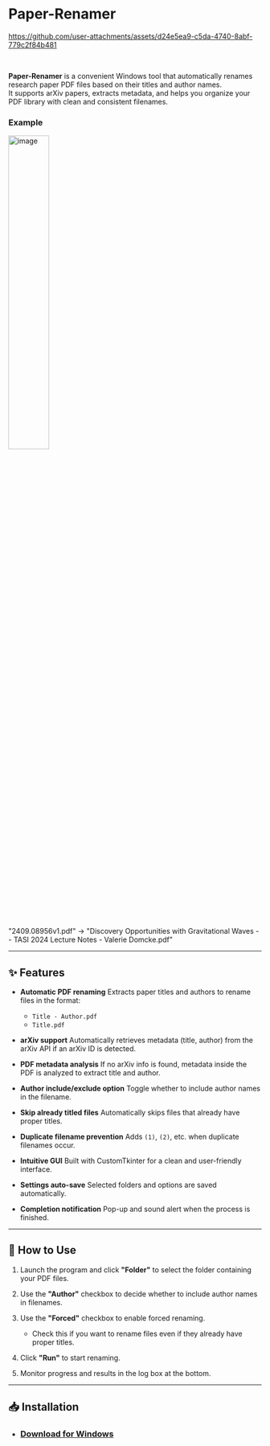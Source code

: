 # Paper-Renamer

https://github.com/user-attachments/assets/d24e5ea9-c5da-4740-8abf-779c2f84b481

<br>

**Paper-Renamer** is a convenient Windows tool that automatically renames research paper PDF files based on their titles and author names.
<br>
It supports arXiv papers, extracts metadata, and helps you organize your PDF library with clean and consistent filenames.


### Example
<img width="40%" alt="image" src="https://github.com/user-attachments/assets/17f2f88c-55e1-4a12-8a3f-54ad37d092e0" />


"2409.08956v1.pdf" -> "Discovery Opportunities with Gravitational Waves -- TASI 2024 Lecture Notes - Valerie Domcke.pdf"


---

## ✨ Features

* **Automatic PDF renaming**
  Extracts paper titles and authors to rename files in the format:

  * `Title - Author.pdf`
  * `Title.pdf`

* **arXiv support**
  Automatically retrieves metadata (title, author) from the arXiv API if an arXiv ID is detected.

* **PDF metadata analysis**
  If no arXiv info is found, metadata inside the PDF is analyzed to extract title and author.

* **Author include/exclude option**
  Toggle whether to include author names in the filename.

* **Skip already titled files**
  Automatically skips files that already have proper titles.

* **Duplicate filename prevention**
  Adds `(1)`, `(2)`, etc. when duplicate filenames occur.

* **Intuitive GUI**
  Built with CustomTkinter for a clean and user-friendly interface.

* **Settings auto-save**
  Selected folders and options are saved automatically.

* **Completion notification**
  Pop-up and sound alert when the process is finished.

---

## 🚀 How to Use

1. Launch the program and click **"Folder"** to select the folder containing your PDF files.
2. Use the **"Author"** checkbox to decide whether to include author names in filenames.
3. Use the **"Forced"** checkbox to enable forced renaming.

   * Check this if you want to rename files even if they already have proper titles.
4. Click **"Run"** to start renaming.
5. Monitor progress and results in the log box at the bottom.

---

## 📥 Installation

* ### [Download for Windows](https://github.com/junobonnie/Paper-Renamer/releases/download/v1.0.0/v1.0.0.zip)


